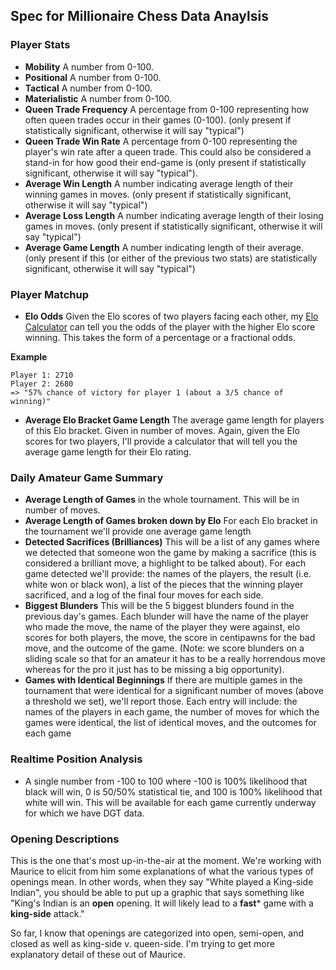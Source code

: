 ## Spec for Millionaire Chess Data Anaylsis

### Player Stats

* **Mobility** A number from 0-100.
* **Positional** A number from 0-100.
* **Tactical** A number from 0-100.
* **Materialistic** A number from 0-100.
* **Queen Trade Frequency** A percentage from 0-100 representing how often queen trades occur in their games (0-100). (only present if statistically significant, otherwise it will say "typical")
* **Queen Trade Win Rate** A percentage from 0-100 representing the player's win rate after a queen trade. This could also be considered a stand-in for how good their end-game is (only present if statistically significant, otherwise it will say "typical").
* **Average Win Length** A number indicating average length of their winning games in moves. (only present if statistically significant, otherwise it will say "typical")
* **Average Loss Length** A number indicating average length of their losing games in moves. (only present if statistically significant, otherwise it will say "typical")
* **Average Game Length** A number indicating length of their average. (only present if this (or either of the previous two stats) are statistically significant, otherwise it will say "typical")
 
### Player Matchup

* **Elo Odds** Given the Elo scores of two players facing each other, my [Elo Calculator](http://gregborenstein.com/assets/chess/elo_calculator.html) can tell you the odds of the player with the higher Elo score winning. This takes the form of a percentage or a fractional odds.

**Example** 

    Player 1: 2710
    Player 2: 2680
    => "57% chance of victory for player 1 (about a 3/5 chance of winning)"


* **Average Elo Bracket Game Length** The average game length for players of this Elo bracket. Given in number of moves. Again, given the Elo scores for two players, I'll provide a calculator that will tell you the average game length for their Elo rating.

### Daily Amateur Game Summary

* **Average Length of Games** in the whole tournament. This will be in number of moves.
* **Average Length of Games broken down by Elo** For each Elo bracket in the tournament we'll provide one average game length 
* **Detected Sacrifices (Brilliances)** This will be a list of any games where we detected that someone won the game by making a sacrifice (this is considered a brilliant move, a highlight to be talked about). For each game detected we'll provide: the names of the players, the result (i.e. white won or black won), a list of the pieces that the winning player sacrificed, and a log of the final four moves for each side.
* **Biggest Blunders** This will be the 5 biggest blunders found in the previous day's games. Each blunder will have the name of the player who made the move, the name of the player they were against, elo scores for both players, the move, the score in centipawns for the bad move, and the outcome of the game. (Note: we score blunders on a sliding scale so that for an amateur it has to be a really horrendous move whereas for the pro it just has to be missing a big opportunity).
* **Games with Identical Beginnings** If there are multiple games in the tournament that were identical for a significant number of moves (above a threshold we set), we'll report those. Each entry will include: the names of the players in each game, the number of moves for which the games were identical, the list of identical moves, and the outcomes for each game

### Realtime Position Analysis

* A single number from -100 to 100 where -100 is 100% likelihood that black will win, 0 is 50/50% statistical tie, and 100 is 100% likelihood that white will win. This will be available for each game currently underway for which we have DGT data.

### Opening Descriptions

This is the one that's most up-in-the-air at the moment. We're working with Maurice to elicit from him some explanations of what the various types of openings mean. In other words, when they say "White played a King-side Indian", you should be able to put up a graphic that says something like "King's Indian is an **open** opening. It will likely lead to a **fast*** game with a **king-side** attack."

So far, I know that openings are categorized into open, semi-open, and closed as well as king-side v. queen-side. I'm trying to get more explanatory detail of these out of Maurice.